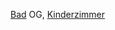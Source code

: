  [Bad](../Bad) OG, [Kinderzimmer](../Kinderzimmer)

<!--stackedit_data:
eyJoaXN0b3J5IjpbLTE2NjI2NTAwMDhdfQ==
-->
